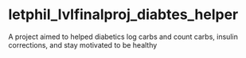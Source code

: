 # letphil_lvlfinalproj_diabtes_helper
A project aimed to helped diabetics log carbs and count carbs, insulin corrections, and stay motivated to be healthy
